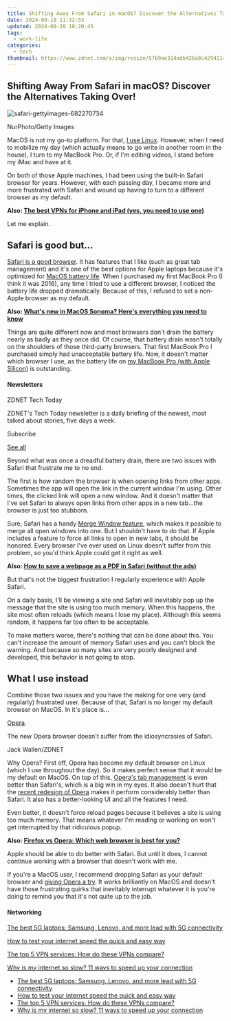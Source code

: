 ```yaml
---
title: Shifting Away From Safari in macOS? Discover the Alternatives Taking Over!
date: 2024-09-18 11:32:53
updated: 2024-09-20 10:20:45
tags:
  - work-life
categories:
  - tech
thumbnail: https://www.zdnet.com/a/img/resize/57b9ae314adb426a8c4294114194637b43463b57/2023/09/19/0ff94c8b-675b-4ec0-bce6-96e8f9a6e3b1/safari-gettyimages-682270734.jpg?width=278&height=156&fit=crop&auto=webp
---
```


## Shifting Away From Safari in macOS? Discover the Alternatives Taking Over!

![safari-gettyimages-682270734](https://www.zdnet.com/a/img/resize/6e7a274f9e44b05ddc343e43fdc372e7f831cbb9/2023/09/19/0ff94c8b-675b-4ec0-bce6-96e8f9a6e3b1/safari-gettyimages-682270734.jpg?auto=webp&width=1280)

NurPhoto/Getty Images

MacOS is not my go-to platform. For that, [I use Linux](https://www.zdnet.com/article/the-most-important-reason-you-should-be-using-linux-at-home/). However, when I need to mobilize my day (which actually means to go write in another room in the house), I turn to my MacBook Pro. Or, if I'm editing videos, I stand before my iMac and have at it.

On both of those Apple machines, I had been using the built-in Safari browser for years. However, with each passing day, I became more and more frustrated with Safari and wound up having to turn to a different browser as my default.

**Also: [The best VPNs for iPhone and iPad (yes, you need to use one)](https://www.zdnet.com/article/best-iphone-vpn/)**

Let me explain.

## Safari is good but…

[Safari is a good browser](https://www.zdnet.com/article/how-to-deny-websites-access-to-your-location-in-safari-and-why-you-should/). It has features that I like (such as great tab management) and it's one of the best options for Apple laptops because it's optimized for [MacOS battery life](https://www.zdnet.com/article/how-to-make-your-macbook-battery-last-all-day/). When I purchased my first MacBook Pro (I think it was 2016), any time I tried to use a different browser, I noticed the battery life dropped dramatically. Because of this, I refused to set a non-Apple browser as my default.

**Also: [What's new in MacOS Sonoma? Here's everything you need to know](https://www.zdnet.com/article/whats-new-in-macos-sonoma-heres-everything-you-need-to-know/)**

Things are quite different now and most browsers don't drain the battery nearly as badly as they once did. Of course, that battery drain wasn't totally on the shoulders of those third-party browsers. That first MacBook Pro I purchased simply had unacceptable battery life. Now, it doesn't matter which browser I use, as the battery life on [my MacBook Pro (with Apple Silicon)](https://www.zdnet.com/article/apple-macbook-pro-m2-max-review/) is outstanding. 

#### Newsletters

ZDNET Tech Today

ZDNET's Tech Today newsletter is a daily briefing of the newest, most talked about stories, five days a week.

 Subscribe

[See all](https://www.zdnet.com/newsletters/)

Beyond what was once a dreadful battery drain, there are two issues with Safari that frustrate me to no end.

The first is how random the browser is when opening links from other apps. Sometimes the app will open the link in the current window I'm using. Other times, the clicked link will open a new window. And it doesn't matter that I've set Safari to always open links from other apps in a new tab…the browser is just too stubborn.

Sure, Safari has a handy [Merge Window feature](https://www.zdnet.com/home-and-office/work-life/how-to-merge-multiple-safari-windows-and-why-you-should/), which makes it possible to merge all open windows into one. But I shouldn't have to do that. If Apple includes a feature to force all links to open in new tabs, it should be honored. Every browser I've ever used on Linux doesn't suffer from this problem, so you'd think Apple could get it right as well.

**Also: [How to save a webpage as a PDF in Safari (without the ads)](https://www.zdnet.com/home-and-office/work-life/how-to-save-a-webpage-as-a-pdf-in-apple-safari/)**

But that's not the biggest frustration I regularly experience with Apple Safari.

On a daily basis, I'll be viewing a site and Safari will inevitably pop up the message that the site is using too much memory. When this happens, the site most often reloads (which means I lose my place). Although this seems random, it happens far too often to be acceptable. 

To make matters worse, there's nothing that can be done about this. You can't increase the amount of memory Safari uses and you can't block the warning. And because so many sites are very poorly designed and developed, this behavior is not going to stop.

## What I use instead 

Combine those two issues and you have the making for one very (and regularly) frustrated user. Because of that, Safari is no longer my default browser on MacOS. In it's place is…

[Opera](https://www.zdnet.com/home-and-office/work-life/opera-one-is-an-exciting-new-path-for-the-opera-browser-with-one-big-caveat/).

The new Opera browser doesn't suffer from the idiosyncrasies of Safari.

Jack Wallen/ZDNET

Why Opera? First off, Opera has become my default browser on Linux (which I use throughout the day). So it makes perfect sense that it would be my default on MacOS. On top of this, [Opera's tab management](https://www.zdnet.com/home-and-office/work-life/opera-workspaces-is-tab-management-perfection/) is even better than Safari's, which is a big win in my eyes. It also doesn't hurt that the [recent redesign of Opera](https://www.zdnet.com/home-and-office/work-life/opera-one-is-an-exciting-new-path-for-the-opera-browser-with-one-big-caveat/) makes it perform considerably better than Safari. It also has a better-looking UI and all the features I need.

Even better, it doesn't force reload pages because it believes a site is using too much memory. That means whatever I'm reading or working on won't get interrupted by that ridiculous popup.

**Also: [Firefox vs Opera: Which web browser is best for you?](https://www.zdnet.com/home-and-office/work-life/firefox-vs-opera-which-web-browser-is-best-for-you/)**

Apple should be able to do better with Safari. But until it does, I cannot continue working with a browser that doesn't work with me.

If you're a MacOS user, I recommend dropping Safari as your default browser and [giving Opera a try](https://www.opera.com/browsers/opera). It works brilliantly on MacOS and doesn't have those frustrating quirks that inevitably interrupt whatever it is you're doing to remind you that it's not quite up to the job.

#### Networking

[The best 5G laptops: Samsung, Lenovo, and more lead with 5G connectivity](https://www.zdnet.com/article/best-5g-laptop/ "The best 5G laptops: Samsung, Lenovo, and more lead with 5G connectivity")

[How to test your internet speed the quick and easy way](https://www.zdnet.com/article/how-to-test-your-internet-speed-the-quick-and-easy-way/ "How to test your internet speed the quick and easy way")

[The top 5 VPN services: How do these VPNs compare?](https://www.zdnet.com/article/best-vpn/ "The top 5 VPN services: How do these VPNs compare?")

[Why is my internet so slow? 11 ways to speed up your connection](https://www.zdnet.com/article/10-ways-to-speed-up-your-internet-connection-today/ "Why is my internet so slow? 11 ways to speed up your connection")

* [The best 5G laptops: Samsung, Lenovo, and more lead with 5G connectivity](https://www.zdnet.com/article/best-5g-laptop/ "The best 5G laptops: Samsung, Lenovo, and more lead with 5G connectivity")
* [How to test your internet speed the quick and easy way](https://www.zdnet.com/article/how-to-test-your-internet-speed-the-quick-and-easy-way/ "How to test your internet speed the quick and easy way")
* [The top 5 VPN services: How do these VPNs compare?](https://www.zdnet.com/article/best-vpn/ "The top 5 VPN services: How do these VPNs compare?")
* [Why is my internet so slow? 11 ways to speed up your connection](https://www.zdnet.com/article/10-ways-to-speed-up-your-internet-connection-today/ "Why is my internet so slow? 11 ways to speed up your connection")

<ins class="adsbygoogle"
     style="display:block"
     data-ad-format="autorelaxed"
     data-ad-client="ca-pub-7571918770474297"
     data-ad-slot="1223367746"></ins>



<ins class="adsbygoogle"
     style="display:block"
     data-ad-client="ca-pub-7571918770474297"
     data-ad-slot="8358498916"
     data-ad-format="auto"
     data-full-width-responsive="true"></ins>
